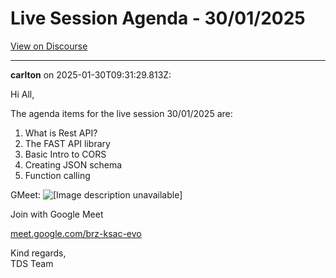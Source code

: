 # Live Session Agenda - 30/01/2025

[View on Discourse](https://discourse.onlinedegree.iitm.ac.in/t/live-session-agenda-30-01-2025/165830)

---
**carlton** on 2025-01-30T09:31:29.813Z:

Hi All,

The agenda items for the live session 30/01/2025 are:

  1. What is Rest API?
  2. The FAST API library
  3. Basic Intro to CORS
  4. Creating JSON schema
  5. Function calling

GMeet: ![[Image description
unavailable]](https://ssl.gstatic.com/calendar/images/conferenceproviders/logo_meet_2020q4_192px.svg)

Join with Google Meet

[meet.google.com/brz-ksac-evo](http://meet.google.com/brz-ksac-evo)

Kind regards,  
TDS Team



